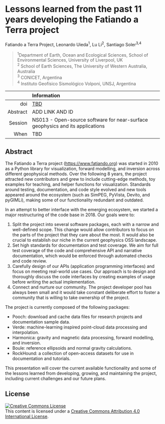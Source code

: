 # Lessons learned from the past 11 years developing the Fatiando a Terra project

Fatiando a Terra Project,
Leonardo Uieda<sup>1</sup>,
Lu Li<sup>2</sup>,
Santiago Soler<sup>3,4</sup>

> <sup>1</sup>Department of Earth, Ocean and Ecological Sciences, School of Environmental Sciences, University of Liverpool, UK
> <br>
> <sup>2</sup> School of Earth Sciences, The University of Western Australia, Australia
> <br>
> <sup>3</sup> CONICET, Argentina
> <br>
> <sup>4</sup> Instituto Geofísico Sismológico Volponi, UNSJ, Argentina
>

| | Information |
|---:|:----|
| doi | [TBD](https://doi.org/TBD) |
| Abstract | ADD LINK AND ID |
| Session | NS013 - Open-source software for near-surface geophysics and its applications |
| When | TBD |

## Abstract

The Fatiando a Terra project (https://www.fatiando.org) was started in 2010
as a Python library for visualization, forward modelling, and inversion across
different geophysical methods.
Over the following 8 years, the project attracted new contributors and grew to
include cutting-edge methods, toy examples for teaching, and helper functions
for visualization.
Standards around testing, documentation, and code style evolved and new tools
appeared around the ecosystem (such as SimPEG, PyVista, Devito, and pyGIMLi),
making some of our functionality redundant and outdated.

In an attempt to better interface with the emerging ecosystem, we started a
major restructuring of the code base in 2018.
Our goals were to:

1. Split the project into several software packages, each with a narrow and
   well-defined scope. This change would allow contributors to focus on the
   parts of the project that they care about the most. It would also be crucial
   to establish our niche in the current geophysics OSS landscape.
2. Set high standards for documentation and test coverage. We aim for full test
   coverage of the code and comprehensive API and narrative documentation,
   which would be enforced through automated checks and code review.
3. Carefully design of our APIs (application programming interfaces) and focus
   on meeting real-world use cases. Our approach is to design and thoroughly
   discuss the code interfaces by creating examples of usage before writing the
   actual implementation.
4. Connect and nurture our community. The project developer pool has always
   been small and it would take constant deliberate effort to foster a
   community that is willing to take ownership of the project.

The project is currently composed of the following packages:

* Pooch: download and cache data files for research projects and documentation
  sample data.
* Verde: machine-learning inspired point-cloud data processing and
  interpolation.
* Harmonica: gravity and magnetic data processing, forward modelling, and
  inversion.
* Boule: reference ellipsoids and normal gravity calculations.
* RockHound: a collection of open-access datasets for use in documentation and
  tutorials.

This presentation will cover the current available functionality and some of
the lessons learned from developing, growing, and maintaining the project,
including current challenges and our future plans.

## License

<a rel="license" href="http://creativecommons.org/licenses/by/4.0/"><img
alt="Creative Commons License" style="border-width:0"
src="https://i.creativecommons.org/l/by/4.0/88x31.png" /></a><br>
This content is licensed under a <a rel="license"
href="http://creativecommons.org/licenses/by/4.0/">Creative Commons Attribution
4.0 International License</a>.
